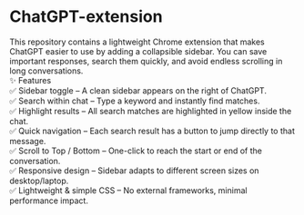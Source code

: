 # ChatGPT-extension
This repository contains a lightweight Chrome extension that makes ChatGPT easier to use by adding a collapsible sidebar. You can save important responses, search them quickly, and avoid endless scrolling in long conversations. <br>
✨ Features <br>
✅ Sidebar toggle – A clean sidebar appears on the right of ChatGPT. <br>
✅ Search within chat – Type a keyword and instantly find matches. <br>
✅ Highlight results – All search matches are highlighted in yellow inside the chat. <br>
✅ Quick navigation – Each search result has a button to jump directly to that message. <br>
✅ Scroll to Top / Bottom – One-click to reach the start or end of the conversation. <br>
✅ Responsive design – Sidebar adapts to different screen sizes on desktop/laptop. <br>
✅ Lightweight & simple CSS – No external frameworks, minimal performance impact. <br>
